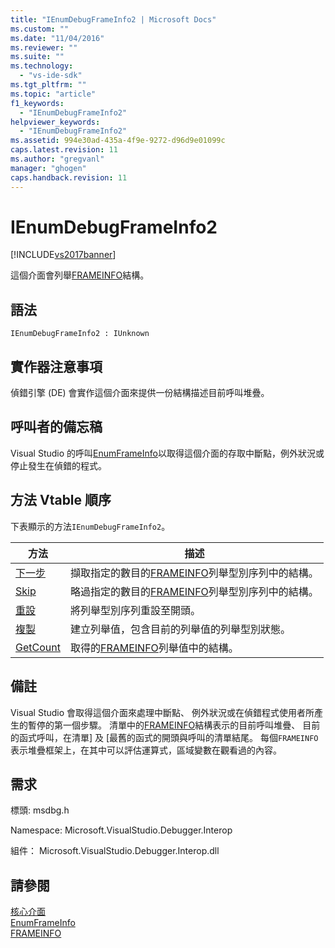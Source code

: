 ```yaml
---
title: "IEnumDebugFrameInfo2 | Microsoft Docs"
ms.custom: ""
ms.date: "11/04/2016"
ms.reviewer: ""
ms.suite: ""
ms.technology: 
  - "vs-ide-sdk"
ms.tgt_pltfrm: ""
ms.topic: "article"
f1_keywords: 
  - "IEnumDebugFrameInfo2"
helpviewer_keywords: 
  - "IEnumDebugFrameInfo2"
ms.assetid: 994e30ad-435a-4f9e-9272-d96d9e01099c
caps.latest.revision: 11
ms.author: "gregvanl"
manager: "ghogen"
caps.handback.revision: 11
---
```

# IEnumDebugFrameInfo2
[!INCLUDE[vs2017banner](../../../code-quality/includes/vs2017banner.md)]

這個介面會列舉[FRAMEINFO](../../../extensibility/debugger/reference/frameinfo.md)結構。  
  
## 語法  
  
```  
IEnumDebugFrameInfo2 : IUnknown  
```  
  
## 實作器注意事項  
 偵錯引擎 \(DE\) 會實作這個介面來提供一份結構描述目前呼叫堆疊。  
  
## 呼叫者的備忘稿  
 Visual Studio 的呼叫[EnumFrameInfo](../../../extensibility/debugger/reference/idebugthread2-enumframeinfo.md)以取得這個介面的存取中斷點，例外狀況或停止發生在偵錯的程式。  
  
## 方法 Vtable 順序  
 下表顯示的方法`IEnumDebugFrameInfo2`。  
  
|方法|描述|  
|--------|--------|  
|[下一步](../Topic/IEnumDebugFrameInfo2::Next.md)|擷取指定的數目的[FRAMEINFO](../../../extensibility/debugger/reference/frameinfo.md)列舉型別序列中的結構。|  
|[Skip](../../../extensibility/debugger/reference/ienumdebugframeinfo2-skip.md)|略過指定的數目的[FRAMEINFO](../../../extensibility/debugger/reference/frameinfo.md)列舉型別序列中的結構。|  
|[重設](../../../extensibility/debugger/reference/ienumdebugframeinfo2-reset.md)|將列舉型別序列重設至開頭。|  
|[複製](../../../extensibility/debugger/reference/ienumdebugframeinfo2-clone.md)|建立列舉值，包含目前的列舉值的列舉型別狀態。|  
|[GetCount](../Topic/IEnumDebugFrameInfo2::GetCount.md)|取得的[FRAMEINFO](../../../extensibility/debugger/reference/frameinfo.md)列舉值中的結構。|  
  
## 備註  
 Visual Studio 會取得這個介面來處理中斷點、 例外狀況或在偵錯程式使用者所產生的暫停的第一個步驟。  清單中的[FRAMEINFO](../../../extensibility/debugger/reference/frameinfo.md)結構表示的目前呼叫堆疊、 目前的函式呼叫，在清單\] 及 \[最舊的函式的開頭與呼叫的清單結尾。  每個`FRAMEINFO`表示堆疊框架上，在其中可以評估運算式，區域變數在觀看過的內容。  
  
## 需求  
 標頭: msdbg.h  
  
 Namespace: Microsoft.VisualStudio.Debugger.Interop  
  
 組件： Microsoft.VisualStudio.Debugger.Interop.dll  
  
## 請參閱  
 [核心介面](../../../extensibility/debugger/reference/core-interfaces.md)   
 [EnumFrameInfo](../../../extensibility/debugger/reference/idebugthread2-enumframeinfo.md)   
 [FRAMEINFO](../../../extensibility/debugger/reference/frameinfo.md)